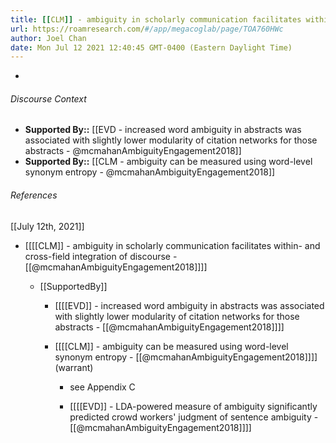 ```yaml
---
title: [[CLM]] - ambiguity in scholarly communication facilitates within- and cross-field integration of discourse - [[@mcmahanAmbiguityEngagement2018]]
url: https://roamresearch.com/#/app/megacoglab/page/TOA760HWc
author: Joel Chan
date: Mon Jul 12 2021 12:40:45 GMT-0400 (Eastern Daylight Time)
---
```


- 

###### Discourse Context

- **Supported By::** [[EVD - increased word ambiguity in abstracts was associated with slightly lower modularity of citation networks for those abstracts - @mcmahanAmbiguityEngagement2018]]
- **Supported By::** [[CLM - ambiguity can be measured using word-level synonym entropy - @mcmahanAmbiguityEngagement2018]]

###### References

[[July 12th, 2021]]

- [[[[CLM]] - ambiguity in scholarly communication facilitates within- and cross-field integration of discourse - [[@mcmahanAmbiguityEngagement2018]]]]

    - [[SupportedBy]]

        - [[[[EVD]] - increased word ambiguity in abstracts was associated with slightly lower modularity of citation networks for those abstracts - [[@mcmahanAmbiguityEngagement2018]]]]

        - [[[[CLM]] - ambiguity can be measured using word-level synonym entropy - [[@mcmahanAmbiguityEngagement2018]]]] (warrant)

            - see Appendix C

            - [[[[EVD]] - LDA-powered measure of ambiguity significantly predicted crowd workers' judgment of sentence ambiguity - [[@mcmahanAmbiguityEngagement2018]]]]
